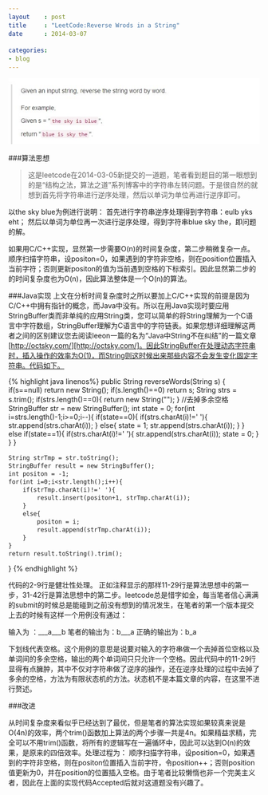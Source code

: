 ```yaml
---
layout    : post
title     : "LeetCode:Reverse Wrods in a String"
date      : 2014-03-07

categories:
- blog
---
```


![题目描述](/images/blog2/1.jpg "题目描述")

###算法思想
>这是leetcode在2014-03-05新提交的一道题，笔者看到题目的第一眼想到的是“结构之法，算法之道”系列博客中的字符串左转问题。于是很自然的就想到首先将字符串进行逆序处理，然后以单词为单位再进行逆序即可。

以the sky blue为例进行说明：
首先进行字符串逆序处理得到字符串：eulb yks eht；
然后以单词为单位再一次进行逆序处理，得到字符串blue sky the，即问题的解。

如果用C/C++实现，显然第一步需要O(n)的时间复杂度，第二步稍微复杂一点。顺序扫描字符串，设positon=0，如果遇到的字符非空格，则在position位置插入当前字符；否则更新positon的值为当前遇到空格的下标索引。因此显然第二步的的时间复杂度也为O(n)，因此算法整体是一个O(n)的算法。

###Java实现
上文在分析时间复杂度时之所以要加上C/C++实现的前提是因为C/C++中拥有指针的概念，而Java中没有。所以在用Java实现时要应用StringBuffer类而非单纯的应用String类，您可以简单的将String理解为一个C语言中字符数组，StringBuffer理解为C语言中的字符链表。如果您想详细理解这两者之间的区别建议您去阅读leeon一篇的名为“Java中String不在纠结”的一篇文章[http://octsky.com/][http://octsky.com/]。因此StringBuffer在处理动态字符串时，插入操作的效率为O(1)，而String则这时候出来那些内容不会发生变化固定字符串。代码如下。

[http://octsky.com/]:[http://octsky.com/]

{% highlight java linenos%}
public String reverseWords(String s) {
	if(s==null)
		return new String();
	if(s.length()==0)
		return s;
	String strs = s.trim();
	if(strs.length()==0){
		return new String("");
	}
	//去掉多余空格
    StringBuffer str = new StringBuffer();
    int state = 0;
    for(int i=strs.length()-1;i>=0;i--){
        if(state==0){
        	if(strs.charAt(i)!=' '){
        		str.append(strs.charAt(i));
        	}
        	else{
        		state = 1;
        		str.append(strs.charAt(i));
        	}
        }
        else if(state==1){
        	if(strs.charAt(i)!=' '){
        		str.append(strs.charAt(i));
        		state = 0;
        	}
        }
    }

    String strTmp = str.toString();
    StringBuffer result = new StringBuffer();
    int positon = -1;
    for(int i=0;i<str.length();i++){
        if(strTmp.charAt(i)!=' '){
        	result.insert(positon+1, strTmp.charAt(i));
        }
        else{
        	positon = i;
        	result.append(strTmp.charAt(i));
        }
    }
    return result.toString().trim();
}
{% endhighlight %}

代码的2-9行是健壮性处理。
正如注释显示的那样11-29行是算法思想中的第一步，31-42行是算法思想中的第二步。leetcode总是惜字如金，每当笔者信心满满的submit的时候总是能碰到之前没有想到的情况发生，在笔者的第一个版本提交上去的时候有这样一个用例没有通过：

输入为      ：\_\_\_a\_\_\_b
笔者的输出为：b\_\_\_a
正确的输出为：b\_a

下划线代表空格。这个用例的意思是说要对输入的字符串做一个去掉首位空格以及单词间的多余空格，输出的两个单词间只只允许一个空格。因此代码中的11-29行显得有点臃肿，其中不仅对字符串做了逆序的操作，还在逆序处理的过程中去掉了多余的空格，方法为有限状态机的方法。状态机不是本篇文章的内容，在这里不进行赘述。

###改进

从时间复杂度来看似乎已经达到了最优，但是笔者的算法实现如果较真来说是O(4n)的效率，两个trim()函数加上算法的两个步骤一共是4n。如果精益求精，完全可以不用trim()函数，将所有的逻辑写在一遍循环中，因此可以达到O(n)的效果，是原来的四倍效率。处理过程为：
顺序扫描字符串，设position=0，如果遇到的字符非空格，则在positon位置插入当前字符，令position++；否则position值更新为0，并在position的位置插入空格。由于笔者比较懒惰也非一个完美主义者，因此在上面的实现代码Accepted后就对这道题没有兴趣了。
